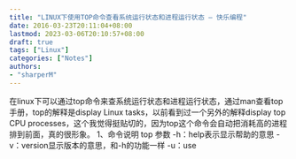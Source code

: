 ```yaml
---
title: "LINUX下使用TOP命令查看系统运行状态和进程运行状态 – 快乐编程"
date: 2016-03-23T20:11:04+08:00
lastmod: 2023-03-06T20:10:57+08:00
draft: true
tags: ["Linux"]
categories: ["Notes"]
authors:
- "sharperM"
---
```




在linux下可以通过top命令来查系统运行状态和进程运行状态，通过man查看top手册，top的解释是display Linux tasks，以前看到过一个另外的解释display top CPU processes，这个我觉得挺贴切的，因为top这个命令会自动把消耗高的进程排到前面，真的很形象。 1、命令说明 top 参数 -h：help表示显示帮助的意思 -v：version显示版本的意思，和-h的功能一样 -u：use